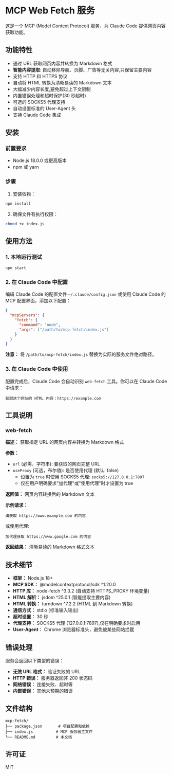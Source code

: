 # MCP Web Fetch 服务

这是一个 MCP (Model Context Protocol) 服务，为 Claude Code 提供网页内容获取功能。

## 功能特性

- 通过 URL 获取网页内容并转换为 Markdown 格式
- **智能内容提取**: 自动移除导航、页脚、广告等无关内容,只保留主要内容
- 支持 HTTP 和 HTTPS 协议
- 自动将 HTML 转换为清晰易读的 Markdown 文本
- 大幅减少内容长度,避免超过上下文限制
- 内置错误处理和超时保护(30 秒超时)
- 可选的 SOCKS5 代理支持
- 自动设置标准的 User-Agent 头
- 支持 Claude Code 集成

## 安装

### 前置要求

- Node.js 18.0.0 或更高版本
- npm 或 yarn

### 步骤

1. 安装依赖：

```bash
npm install
```

2. 确保文件有执行权限：

```bash
chmod +x index.js
```

## 使用方法

### 1. 本地运行测试

```bash
npm start
```

### 2. 在 Claude Code 中配置

编辑 Claude Code 的配置文件 `~/.claude/config.json` 或使用 Claude Code 的 MCP 配置界面，添加以下配置：

```json
{
  "mcpServers": {
    "fetch": {
      "command": "node",
      "args": ["/path/to/mcp-fetch/index.js"]
    }
  }
}
```

**注意：** 将 `/path/to/mcp-fetch/index.js` 替换为实际的服务文件绝对路径。

### 3. 在 Claude Code 中使用

配置完成后，Claude Code 会自动识别 `web-fetch` 工具。你可以在 Claude Code 中请求：

```
获取这个网址的 HTML 内容：https://example.com
```

## 工具说明

### web-fetch

**描述：** 获取指定 URL 的网页内容并转换为 Markdown 格式

**参数：**
- `url` (必需，字符串): 要获取的网页完整 URL
- `useProxy` (可选，布尔值): 是否使用代理 (默认: false)
  - 设置为 `true` 时使用 SOCKS5 代理: `socks5://127.0.0.1:7897`
  - 仅在用户明确要求"加代理"或"使用代理"时才设置为 true

**返回值：** 网页内容转换后的 Markdown 文本

**示例请求：**
```
请获取 https://www.example.com 的内容
```

或使用代理:
```
加代理获取 https://www.google.com 的内容
```

**返回结果：** 清晰易读的 Markdown 格式文本

## 技术细节

- **框架：** Node.js 18+
- **MCP SDK：** @modelcontextprotocol/sdk ^1.20.0
- **HTTP 库：** node-fetch ^3.3.2 (自动支持 HTTPS_PROXY 环境变量)
- **HTML 解析：** jsdom ^25.0.1 (智能提取主要内容)
- **HTML 转换：** turndown ^7.2.2 (HTML 到 Markdown 转换)
- **通信方式：** stdio (标准输入输出)
- **超时设置：** 30 秒
- **代理支持：** SOCKS5 代理 (127.0.0.1:7897),仅在明确要求时启用
- **User-Agent：** Chrome 浏览器标准头，避免被某些网站拦截

## 错误处理

服务会返回以下类型的错误：

- **无效 URL 格式：** 验证失败的 URL
- **HTTP 错误：** 服务器返回非 200 状态码
- **网络错误：** 连接失败、超时等
- **内部错误：** 其他未预期的错误

## 文件结构

```
mcp-fetch/
├── package.json       # 项目配置和依赖
├── index.js          # MCP 服务器主文件
└── README.md         # 本文档
```

## 许可证

MIT
